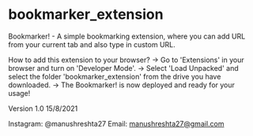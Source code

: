 # bookmarker_extension
Bookmarker! - A simple bookmarking extension, where you can add URL from your current tab and also type in custom URL.

How to add this extension to your browser?
-> Go to 'Extensions' in your browser and turn on 'Developer Mode'.
-> Select 'Load Unpacked' and select the folder 'bookmarker_extension' from the drive you have downloaded.
-> The Bookmarker! is now deployed and ready for your usage!

Version 1.0
15/8/2021

Instagram: @manushreshta27
Email: manushreshta27@gmail.com
 
